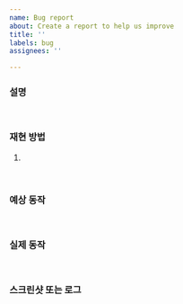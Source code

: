 ```yaml
---
name: Bug report
about: Create a report to help us improve
title: ''
labels: bug
assignees: ''

---
```


### 설명


<br>

### 재현 방법
1.

<br>

### 예상 동작


<br>

### 실제 동작


<br>

### 스크린샷 또는 로그
